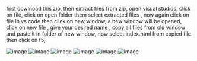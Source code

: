 first dowlnoad this zip,
then extract files from zip,
open visual studios,
click on file,
click on open folder them select extracted files ,
now again click on file in vs code then click on new window,
a new window will be opened,
click on new file ,
give your desired name ,
copy all files from old window and paste it in folder of new window,
now select index.html from copied file
then click on f5,

![image](https://github.com/user-attachments/assets/26b711c6-09f7-409d-a2af-1e2c6bd97642)
![image](https://github.com/user-attachments/assets/78b2c6e1-d1e7-4b1a-9b0e-408ad895635f)
![image](https://github.com/user-attachments/assets/c70c354d-ab3e-4939-b9f4-a6ef8ef32d8b)
![image](https://github.com/user-attachments/assets/855d4f74-9c1e-4e69-95ff-4b3b271e1d1f)
![image](https://github.com/user-attachments/assets/7a1f868b-1e97-4cca-8311-79b813c98c74)
![image](https://github.com/user-attachments/assets/b86a9304-aeb1-484f-a3ea-8b1be14711eb)

